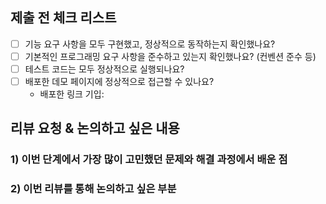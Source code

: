 ## 제출 전 체크 리스트

<!-- 리뷰를 요청하기 전, 다음 항목들을 기본적으로 확인해 주세요. -->

- [ ] 기능 요구 사항을 모두 구현했고, 정상적으로 동작하는지 확인했나요?
- [ ] 기본적인 프로그래밍 요구 사항을 준수하고 있는지 확인했나요? (컨벤션 준수 등)
- [ ] 테스트 코드는 모두 정상적으로 실행되나요?
- [ ] 배포한 데모 페이지에 정상적으로 접근할 수 있나요?
  - 배포한 링크 기입:

## 리뷰 요청 & 논의하고 싶은 내용

<!-- PR 작성자로서, 코드만으로는 알기 어려운 작성자의 의도와 문제 해결 과정에 대해 공유해 주세요.
이 PR에서 달성해야 하는 학습 목표를 잘 달성하고 있는지 스스로 확인하며, 피드백 받을 수 있는 내용일지 점검해 보세요.
리뷰어에게 정답을 묻기보다 고민하고 의사 결정한 과정에 대해 공유하고 이에 대한 피드백을 받으며 대화해보기를 권장합니다. -->

### 1) 이번 단계에서 가장 많이 고민했던 문제와 해결 과정에서 배운 점

<!-- 구현 과정에서 가장 어려웠던 점이나 많이 고민한 점은 무엇인가요?
이를 해결하기 위해 어떤 방법들을 검토하고 시도했으며, 그 과정에서 새롭게 배운 점이 있나요? -->

### 2) 이번 리뷰를 통해 논의하고 싶은 부분

<!-- 구현한 코드와 학습 목표와 관련해 피드백을 받고 싶은 부분이나, 함께 논의해보고 싶은 점 -->
